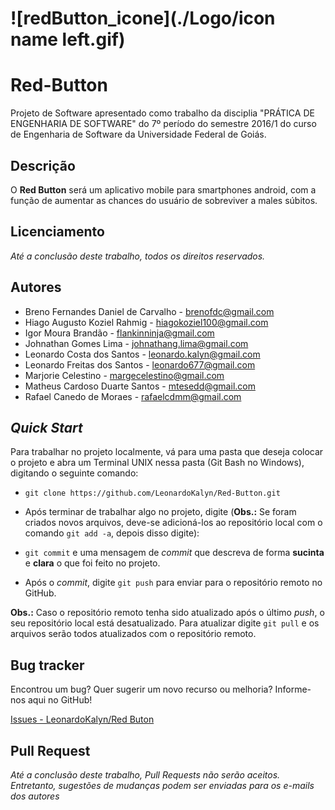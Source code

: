 ![redButton_icone](./Logo/icon name left.gif)
=================================================================

# Red-Button
Projeto de Software apresentado como trabalho da disciplia "PRÁTICA DE ENGENHARIA DE SOFTWARE" do 7º período do semestre 2016/1 do curso de Engenharia de Software da Universidade Federal de Goiás.

Descrição
---------
O **Red Button** será um aplicativo mobile para smartphones android, com a função de aumentar as chances do usuário de sobreviver a males súbitos.

Licenciamento
-------------
*Até a conclusão deste trabalho, todos os direitos reservados.*

Autores
-------
 * Breno Fernandes Daniel de Carvalho - <brenofdc@gmail.com>
 * Hiago Augusto Koziel Rahmig - <hiagokoziel100@gmail.com>
 * Igor Moura Brandão - <flankinninja@gmail.com>
 * Johnathan Gomes Lima - <johnathang.lima@gmail.com>
 * Leonardo Costa dos Santos - <leonardo.kalyn@gmail.com>
 * Leonardo Freitas dos Santos - <leonardo677@gmail.com>
 * Marjorie Celestino - <margecelestino@gmail.com>
 * Matheus Cardoso Duarte Santos - <mtesedd@gmail.com>
 * Rafael Canedo de Moraes - <rafaelcdmm@gmail.com>

*Quick Start*
-------------
Para trabalhar no projeto localmente, vá para uma pasta que deseja colocar o projeto e abra um Terminal UNIX nessa pasta (Git Bash no Windows), digitando o seguinte comando:

* `git clone https://github.com/LeonardoKalyn/Red-Button.git`

* Após terminar de trabalhar algo no projeto, digite (**Obs.:** Se foram criados novos arquivos, deve-se adicioná-los ao repositório local com o comando `git add -a`, depois disso digite):

* `git commit` e uma mensagem de *commit* que descreva de forma **sucinta** e **clara** o que foi feito no projeto.

* Após o *commit*, digite `git push` para enviar para o repositório remoto no GitHub.

**Obs.:** Caso o repositório remoto tenha sido atualizado após o último *push*, o seu repositório local está desatualizado. Para atualizar digite `git pull` e os arquivos serão todos atualizados com o repositório remoto.


Bug tracker
-----------
Encontrou um bug? Quer sugerir um novo recurso ou melhoria? Informe-nos aqui no GitHub!

[Issues - LeonardoKalyn/Red Buton](https://github.com/LeonardoKalyn/Red-Button/issues)

Pull Request
------------
*Até a conclusão deste trabalho, Pull Requests não serão aceitos. Entretanto, sugestões de mudanças podem ser enviadas para os e-mails dos autores*


